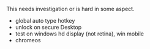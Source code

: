 This needs investigation or is hard in some aspect.

- global auto type hotkey
- unlock on secure Desktop
- test on windows hd display (not retina), win mobile
- chromeos
